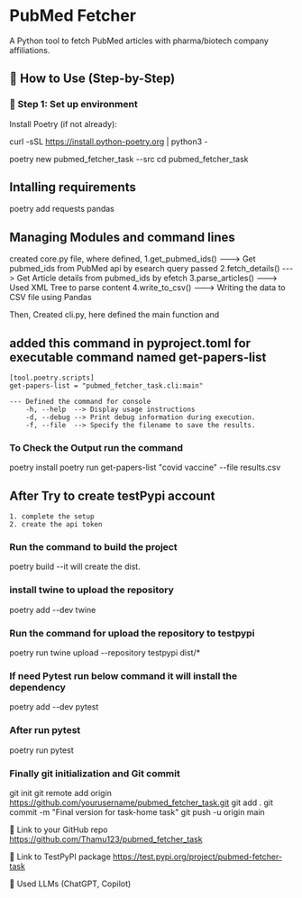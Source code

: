 # PubMed Fetcher

A Python tool to fetch PubMed articles with pharma/biotech company affiliations.


## 🚀 How to Use (Step-by-Step)

### 🔹 Step 1: Set up environment

Install Poetry (if not already):

curl -sSL https://install.python-poetry.org | python3 -

poetry new pubmed_fetcher_task --src
cd pubmed_fetcher_task

## Intalling requirements
poetry add requests pandas

## Managing Modules and command lines
created core.py file, where defined,
    1.get_pubmed_ids()  ---> Get pubmed_ids from PubMed api by esearch query passed
    2.fetch_details()   ---> Get Article details from pubmed_ids by efetch
    3.parse_articles()  ---> Used XML Tree to parse content 
    4.write_to_csv()    ---> Writing the data to CSV file using Pandas

Then, Created cli.py, here defined the main function and 
## added this command in pyproject.toml for executable command named get-papers-list
    [tool.poetry.scripts]
    get-papers-list = "pubmed_fetcher_task.cli:main"

    --- Defined the command for console
        -h, --help  --> Display usage instructions
        -d, --debug --> Print debug information during execution.
        -f, --file  --> Specify the filename to save the results.

### To Check the Output run the command
poetry install
poetry run get-papers-list "covid vaccine" --file results.csv 


## After Try to create testPypi account
    1. complete the setup
    2. create the api token

### Run the command to build the project
poetry build
 --it will create the dist.

### install twine to upload the repository
poetry add --dev twine

### Run the command for upload the repository to testpypi
poetry run twine upload --repository testpypi dist/*

### If need Pytest run below command it will install the dependency
poetry add --dev pytest

### After run pytest
poetry run pytest

### Finally git initialization and Git commit
git init
git remote add origin https://github.com/yourusername/pubmed_fetcher_task.git
git add .
git commit -m "Final version for task-home task"
git push -u origin main


🔗 Link to your GitHub repo
https://github.com/Thamu123/pubmed_fetcher_task

🔗 Link to TestPyPI package 
https://test.pypi.org/project/pubmed-fetcher-task

🤖 Used LLMs (ChatGPT, Copilot)




